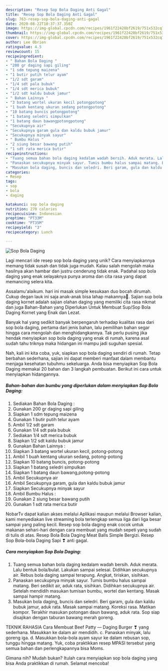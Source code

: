 ```yaml
---
description: "Resep Sop Bola Daging Anti Gagal"
title: "Resep Sop Bola Daging Anti Gagal"
slug: 763-resep-sop-bola-daging-anti-gagal
date: 2020-08-22T10:37:37.350Z
image: https://img-global.cpcdn.com/recipes/1961f22428bf2619/751x532cq70/sop-bola-daging-foto-resep-utama.jpg
thumbnail: https://img-global.cpcdn.com/recipes/1961f22428bf2619/751x532cq70/sop-bola-daging-foto-resep-utama.jpg
cover: https://img-global.cpcdn.com/recipes/1961f22428bf2619/751x532cq70/sop-bola-daging-foto-resep-utama.jpg
author: Lee Obrien
ratingvalue: 4.5
reviewcount: 15
recipeingredient:
- " Bahan Bola Daging "
- "200 gr daging sapi giling"
- "1 sdm tepung maizena"
- "1 butir putih telur ayam"
- "1/2 sdt garam"
- "1/4 sdt pala bubuk"
- "1/4 sdt merica bubuk"
- "1/2 sdt kaldu bubuk jamur"
- " Bahan Lainnya "
- "3 batang wortel ukuran kecil potongpotong"
- "1 buah kentang ukuran sedang potongpotong"
- "10 batang buncis potongpotong"
- "1 batang seledri simpulkan"
- "1 batang daun bawangpotongpotong"
- "Secukupnya air"
- "Secukupnya garam gula dan kaldu bubuk jamur"
- "Secukupnya minyak sayur"
- " Bumbu Halus "
- "2 siung besar bawang putih"
- "1 sdt rata merica butir"
recipeinstructions:
- "Tuang semua bahan bola daging kedalam wadah bersih. Aduk merata. Lalu bentuk bola/bulat. Lakukan sampai selesai. Didihkan secukupnya air. Rebus bola daging sampai terapung. Angkat, tiriskan, sisihkan."
- "Panaskan secukupnya minyak sayur. Tumis bumbu halus sampai matang. Beri sedikit air, aduk rata, sisihkan. Didihkan secukupnya air. Setelah mendidih masukan tumisan bumbu, wortel dan kentang. Masak sampai hampir matang."
- "Masukan bola daging, buncis dan seledri. Beri garam, gula dan kaldu bubuk jamur, aduk rata. Masak sampai matang. Koreksi rasa. Matikan kompor. Terakhir masukan potongan daun bawang, aduk rata. Sop siap disajikan dengan taburan bawang merah goreng."
categories:
- Resep
tags:
- sop
- bola
- daging

katakunci: sop bola daging 
nutrition: 270 calories
recipecuisine: Indonesian
preptime: "PT33M"
cooktime: "PT35M"
recipeyield: "3"
recipecategory: Lunch

---
```



![Sop Bola Daging](https://img-global.cpcdn.com/recipes/1961f22428bf2619/751x532cq70/sop-bola-daging-foto-resep-utama.jpg)

Lagi mencari ide resep sop bola daging yang unik? Cara menyiapkannya memang tidak susah dan tidak juga mudah. Kalau salah mengolah maka hasilnya akan hambar dan justru cenderung tidak enak. Padahal sop bola daging yang enak selayaknya punya aroma dan cita rasa yang dapat memancing selera kita.

Assalamu&#39;alaikum. hari ini masak simple kesukaan duo bocah dirumah. Cukup degan lauk ini saja anak-anak bisa lahap makannya🥰. Sajian sup bola daging kornet adalah sajian olahan daging yang memiliki cita rasa nikmat dan juga Bahan-Bahan yang Diperlukan Untuk Membuat Sup/Sop Bola Daging Kornet yang Enak dan Lezat.

Banyak hal yang sedikit banyak berpengaruh terhadap kualitas rasa dari sop bola daging, pertama dari jenis bahan, lalu pemilihan bahan segar hingga cara mengolah dan menghidangkannya. Tak perlu pusing jika hendak menyiapkan sop bola daging yang enak di rumah, karena asal sudah tahu triknya maka hidangan ini mampu jadi suguhan spesial.


Nah, kali ini kita coba, yuk, siapkan sop bola daging sendiri di rumah. Tetap berbahan sederhana, sajian ini dapat memberi manfaat dalam membantu menjaga kesehatan tubuhmu sekeluarga. Anda bisa menyiapkan Sop Bola Daging memakai 20 bahan dan 3 langkah pembuatan. Berikut ini cara untuk menyiapkan hidangannya.

<!--inarticleads1-->

##### Bahan-bahan dan bumbu yang diperlukan dalam menyiapkan Sop Bola Daging:

1. Sediakan  Bahan Bola Daging :
1. Gunakan 200 gr daging sapi giling
1. Siapkan 1 sdm tepung maizena
1. Gunakan 1 butir putih telur ayam
1. Ambil 1/2 sdt garam
1. Gunakan 1/4 sdt pala bubuk
1. Sediakan 1/4 sdt merica bubuk
1. Siapkan 1/2 sdt kaldu bubuk jamur
1. Gunakan  Bahan Lainnya :
1. Siapkan 3 batang wortel ukuran kecil, potong-potong
1. Ambil 1 buah kentang ukuran sedang, potong-potong
1. Siapkan 10 batang buncis, potong-potong
1. Siapkan 1 batang seledri simpulkan
1. Siapkan 1 batang daun bawang,potong-potong
1. Ambil Secukupnya air
1. Ambil Secukupnya garam, gula dan kaldu bubuk jamur
1. Siapkan Secukupnya minyak sayur
1. Ambil  Bumbu Halus :
1. Gunakan 2 siung besar bawang putih
1. Gunakan 1 sdt rata merica butir


NobarTv dapat kalian akses melalui Aplikasi maupun melalui Browser kalian, kami menyediakan live streaming bola terlengkap semua liga dari liga besar sampai yang paling kecil. Resep sop bola daging enak cocok untuk makanan sehari-hari dengan cara membuat yang mudah sepeti yang sudah di tulis di atas. Resep Bola Bola Daging Meat Balls Simple Bergizi. Resep Sop Bola-bola Daging Sapi ❣ anti gagal. 

<!--inarticleads2-->

##### Cara menyiapkan Sop Bola Daging:

1. Tuang semua bahan bola daging kedalam wadah bersih. Aduk merata. Lalu bentuk bola/bulat. Lakukan sampai selesai. Didihkan secukupnya air. Rebus bola daging sampai terapung. Angkat, tiriskan, sisihkan.
1. Panaskan secukupnya minyak sayur. Tumis bumbu halus sampai matang. Beri sedikit air, aduk rata, sisihkan. Didihkan secukupnya air. Setelah mendidih masukan tumisan bumbu, wortel dan kentang. Masak sampai hampir matang.
1. Masukan bola daging, buncis dan seledri. Beri garam, gula dan kaldu bubuk jamur, aduk rata. Masak sampai matang. Koreksi rasa. Matikan kompor. Terakhir masukan potongan daun bawang, aduk rata. Sop siap disajikan dengan taburan bawang merah goreng.


TEKNIK RAHASIA Cara Membuat Beef Patty — Daging Burger ❣ yang sederhana. Masukkan ke dalam air mendidih. c. Panaskan minyak, lalu goreng iga. d. Masukkan bola-bola ayam sayur ke dalam rebusan sop, tunggu hingga matang. Yuk, coba praktikkan resep MPASI tersebut yang semua bahan dan perlengkapannya bisa Moms. 

Gimana nih? Mudah bukan? Itulah cara menyiapkan sop bola daging yang bisa Anda praktikkan di rumah. Selamat mencoba!
